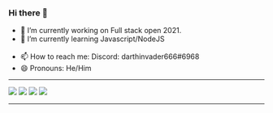 ### Hi there 👋


<!--- **simonGreenwood/simonGreenwood** is a ✨ _special_ ✨ repository because its `README.md` (this file) appears on your GitHub profile.

Here are some ideas to get you started:-->
- 🔭 I’m currently working on Full stack open 2021. <br>
- 🌱 I’m currently learning Javascript/NodeJS <!--- - 👯 I’m looking to collaborate on React projects --> <br><!--- - 🤔 I’m looking for help with becoming a Python master.  💬 Ask me about discord.py--><br>
- 📫 How to reach me: Discord: darthinvader666#6968 <br>
- 😄 Pronouns: He/Him<br>
<hr>
<img src="https://github-readme-stats.vercel.app/api/top-langs/?username=simonGreenwood&show-icons=true&theme=nord" align="bottom left"/>
<img src="https://github-readme-streak-stats.herokuapp.com/?user=simonGreenwood&theme=nord" align="bottom"/>
<img src="https://github-readme-stats.vercel.app/api?username=simonGreenwood&show_icons=true&theme=nord" align="bottom right"/>
<img src="https://github-readme-streak-stats.herokuapp.com/?user=simonGreenwood&theme=nord" align="bottom"/>
<!--- - ⚡ Fun fact: ... -->
<hr>
